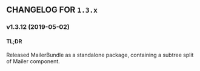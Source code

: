 ## CHANGELOG FOR `1.3.x`

### v1.3.12 (2019-05-02)

#### TL;DR

Released MailerBundle as a standalone package, containing a subtree split of Mailer component.
